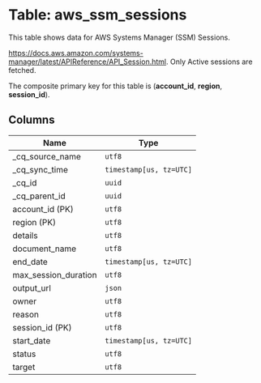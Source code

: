 # Table: aws_ssm_sessions

This table shows data for AWS Systems Manager (SSM) Sessions.

https://docs.aws.amazon.com/systems-manager/latest/APIReference/API_Session.html. 
Only Active sessions are fetched.

The composite primary key for this table is (**account_id**, **region**, **session_id**).

## Columns

| Name          | Type          |
| ------------- | ------------- |
|_cq_source_name|`utf8`|
|_cq_sync_time|`timestamp[us, tz=UTC]`|
|_cq_id|`uuid`|
|_cq_parent_id|`uuid`|
|account_id (PK)|`utf8`|
|region (PK)|`utf8`|
|details|`utf8`|
|document_name|`utf8`|
|end_date|`timestamp[us, tz=UTC]`|
|max_session_duration|`utf8`|
|output_url|`json`|
|owner|`utf8`|
|reason|`utf8`|
|session_id (PK)|`utf8`|
|start_date|`timestamp[us, tz=UTC]`|
|status|`utf8`|
|target|`utf8`|